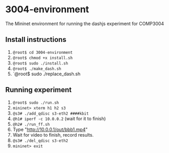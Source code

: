 # 3004-environment
The Mininet environment for running the dashjs experiment for COMP3004


## Install instructions
1. `@root$ cd 3004-environment`
2. `@root$ chmod +x install.sh`
3. `@root$ sudo ./install.sh`
4. `@root$ ./make_dash.sh`
5. `@root$ sudo ./replace_dash.sh

## Running experiment
1. `@root$ sudo ./run.sh`
2. `mininet> xterm h1 h2 s3`
3. `@s3# ./add_qdisc s3-eth2 ####kbit`
4. `@h1# iperf -c 10.0.0.2` (wait for it to finish)
5. `@h2# ./run_ff.sh`
6. Type "http://10.0.0.1/out/bbb1.mp4"
7. Wait for video to finish, record results.
8. `@s3# ./del_qdisc s3-eth2`
9. `mininet> exit`

